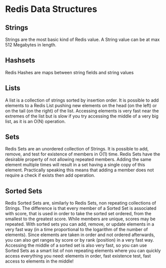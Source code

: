 # Redis Data Structures

## Strings

Strings are the most basic kind of Redis value. A String value can be at max 512 Megabytes in length.

## Hashsets

Redis Hashes are maps between string fields and string values

## Lists

A list is a collection of strings sorted by insertion order. It is possible to add elements to a Redis List pushing new elements on the head (on the left) or on the tail (on the right) of the list. Accessing elements is very fast near the extremes of the list but is slow if you try accessing the middle of a very big list, as it is an O(N) operation.

## Sets

Redis Sets are an unordered collection of Strings. It is possible to add, remove, and test for existence of members in O(1) time. Redis Sets have the desirable property of not allowing repeated members. Adding the same element multiple times will result in a set having a single copy of this element. Practically speaking this means that adding a member does not require a check if exists then add operation.

## Sorted Sets

Redis Sorted Sets are, similarly to Redis Sets, non repeating collections of Strings. The difference is that every member of a Sorted Set is associated with score, that is used in order to take the sorted set ordered, from the smallest to the greatest score. While members are unique, scores may be repeated.
With sorted sets you can add, remove, or update elements in a very fast way (in a time proportional to the logarithm of the number of elements). Since elements are taken in order and not ordered afterwards, you can also get ranges by score or by rank (position) in a very fast way. Accessing the middle of a sorted set is also very fast, so you can use Sorted Sets as a smart list of non repeating elements where you can quickly access everything you need: elements in order, fast existence test, fast access to elements in the middle!